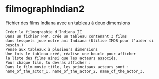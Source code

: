 # filmographIndian2
Fichier des films Indiana avec un tableau à deux dimensions

    Créer la filmographie d'Indiana II
    Dans un fichier PHP, crée un tableau contenant 3 films 
    dans lesquels joue notre ami Indiana (Utilise IMDB pour t'aider si besoin.)
    Pense aux tableaux à plusieurs dimensions
    Une fois le tableau créé, réalise une boucle pour afficher
    la liste des films ainsi que les acteurs associés.
    Pour chaque film, tu devras afficher :
    Dans le film movie_title, les principaux acteurs sont :
    name_of_the_actor_1, name_of_the_actor_2, name_of_the_actor_3.
